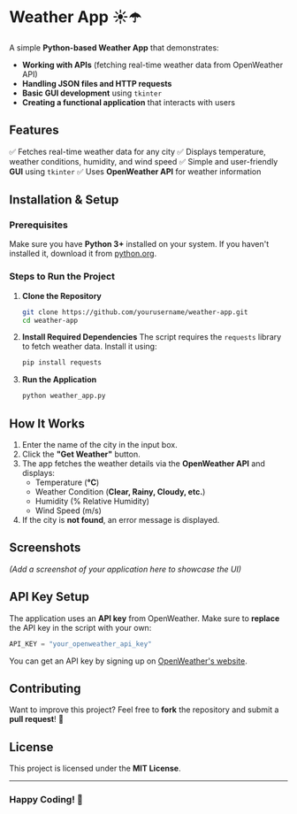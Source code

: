 # Weather App ☀️☂️

A simple **Python-based Weather App** that demonstrates:

- **Working with APIs** (fetching real-time weather data from OpenWeather API)
- **Handling JSON files and HTTP requests**
- **Basic GUI development** using `tkinter`
- **Creating a functional application** that interacts with users

## Features

✅ Fetches real-time weather data for any city ✅ Displays temperature, weather conditions, humidity, and wind speed ✅ Simple and user-friendly **GUI** using `tkinter` ✅ Uses **OpenWeather API** for weather information

## Installation & Setup

### Prerequisites

Make sure you have **Python 3+** installed on your system. If you haven't installed it, download it from [python.org](https://www.python.org/downloads/).

### Steps to Run the Project

1. **Clone the Repository**

   ```sh
   git clone https://github.com/yourusername/weather-app.git
   cd weather-app
   ```

2. **Install Required Dependencies** The script requires the `requests` library to fetch weather data. Install it using:

   ```sh
   pip install requests
   ```

3. **Run the Application**

   ```sh
   python weather_app.py
   ```

## How It Works

1. Enter the name of the city in the input box.
2. Click the **"Get Weather"** button.
3. The app fetches the weather details via the **OpenWeather API** and displays:
   - Temperature (**°C**)
   - Weather Condition (**Clear, Rainy, Cloudy, etc.**)
   - Humidity (% Relative Humidity)
   - Wind Speed (m/s)
4. If the city is **not found**, an error message is displayed.

## Screenshots

*(Add a screenshot of your application here to showcase the UI)*

## API Key Setup

The application uses an **API key** from OpenWeather. Make sure to **replace** the API key in the script with your own:

```python
API_KEY = "your_openweather_api_key"
```

You can get an API key by signing up on [OpenWeather's website](https://home.openweathermap.org/users/sign_up).

## Contributing

Want to improve this project? Feel free to **fork** the repository and submit a **pull request**! 🚀

## License

This project is licensed under the **MIT License**.

---

### **Happy Coding! 🚀**

